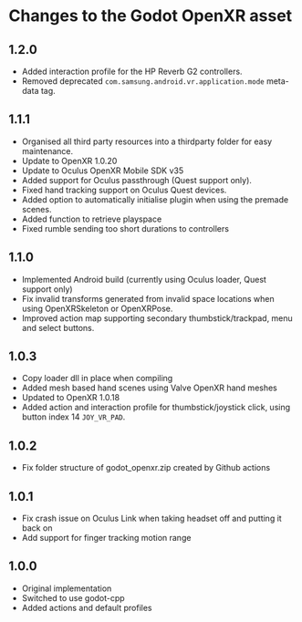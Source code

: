 Changes to the Godot OpenXR asset
=================================

1.2.0
-------------------
- Added interaction profile for the HP Reverb G2 controllers.
- Removed deprecated `com.samsung.android.vr.application.mode` meta-data tag.

1.1.1
-------------------
- Organised all third party resources into a thirdparty folder for easy maintenance.
- Update to OpenXR 1.0.20
- Update to Oculus OpenXR Mobile SDK v35
- Added support for Oculus passthrough (Quest support only).
- Fixed hand tracking support on Oculus Quest devices.
- Added option to automatically initialise plugin when using the premade scenes.
- Added function to retrieve playspace
- Fixed rumble sending too short durations to controllers

1.1.0
-------------------
- Implemented Android build (currently using Oculus loader, Quest support only)
- Fix invalid transforms generated from invalid space locations when using OpenXRSkeleton or OpenXRPose.
- Improved action map supporting secondary thumbstick/trackpad, menu and select buttons.

1.0.3
-------------------
- Copy loader dll in place when compiling
- Added mesh based hand scenes using Valve OpenXR hand meshes
- Updated to OpenXR 1.0.18
- Added action and interaction profile for thumbstick/joystick click, using button index 14 `JOY_VR_PAD`.

1.0.2
-------------------
- Fix folder structure of godot_openxr.zip created by Github actions

1.0.1
-------------------
- Fix crash issue on Oculus Link when taking headset off and putting it back on
- Add support for finger tracking motion range

1.0.0
-------------------
- Original implementation
- Switched to use godot-cpp
- Added actions and default profiles
